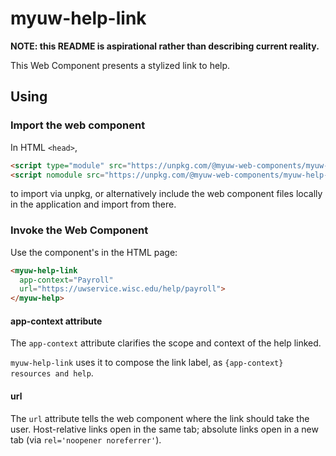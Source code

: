 # myuw-help-link

**NOTE: this README is aspirational rather than describing current reality.**

This Web Component presents a stylized link to help.

## Using

### Import the web component

In HTML `<head>`,

```html
<script type="module" src="https://unpkg.com/@myuw-web-components/myuw-help-link@^1?module"></script>
<script nomodule src="https://unpkg.com/@myuw-web-components/myuw-help-link@^1"></script>
```

to import via unpkg, or alternatively include the web component files locally in the application and import from there.

### Invoke the Web Component

Use the component's in the HTML page:

```html
<myuw-help-link
  app-context="Payroll"
  url="https://uwservice.wisc.edu/help/payroll">
</myuw-help>
```

#### app-context attribute

The `app-context` attribute clarifies the scope and context of the help linked.

`myuw-help-link` uses it to compose the link label, as
`{app-context} resources and help`.

#### url

The `url` attribute tells the web component where the link should take the user.
Host-relative links open in the same tab; absolute links open in a new tab (via
`rel='noopener noreferrer'`).
